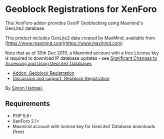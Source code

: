 Geoblock Registrations for XenForo
==================================

This XenForo addon provides GeoIP Geoblocking using Maxmind's GeoLite2 database.

This product includes GeoLite2 data created by MaxMind, available from 
[https://www.maxmind.com](https://www.maxmind.com)

Note that as of 30th Dec 2019, a Maxmind account with a free License key is required to download IP database updates - 
see [Significant Changes to Accessing and Using GeoLite2 Databases](https://blog.maxmind.com/2019/12/18/significant-changes-to-accessing-and-using-geolite2-databases/) 

* [Addon: Geoblock Registration](https://xenforo.com/community/resources/geoblock-registration.7516/)
* [Discussion and support: Geoblock Registration](https://xenforo.com/community/threads/geoblock-registration.172927/)

By [Simon Hampel](https://xenforo.com/community/members/sim.4264/).

## Requirements

 * PHP 5.6+
 * XenForo 2.1+
 * Maxmind account with license key for GeoLite2 Database downloads (free)
 